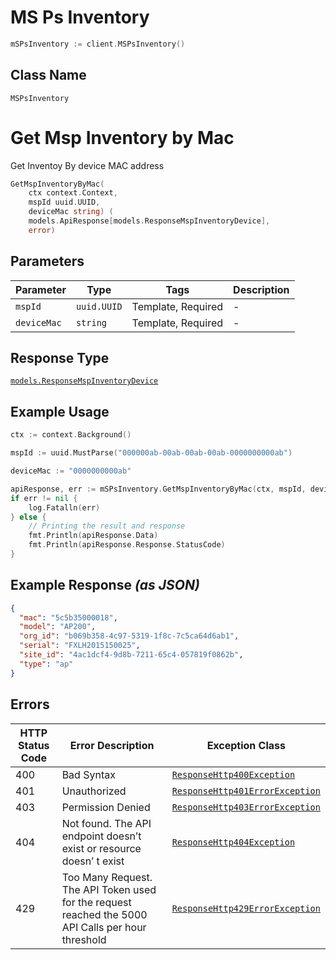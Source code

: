 # MS Ps Inventory

```go
mSPsInventory := client.MSPsInventory()
```

## Class Name

`MSPsInventory`


# Get Msp Inventory by Mac

Get Inventoy By device MAC address

```go
GetMspInventoryByMac(
    ctx context.Context,
    mspId uuid.UUID,
    deviceMac string) (
    models.ApiResponse[models.ResponseMspInventoryDevice],
    error)
```

## Parameters

| Parameter | Type | Tags | Description |
|  --- | --- | --- | --- |
| `mspId` | `uuid.UUID` | Template, Required | - |
| `deviceMac` | `string` | Template, Required | - |

## Response Type

[`models.ResponseMspInventoryDevice`](../../doc/models/response-msp-inventory-device.md)

## Example Usage

```go
ctx := context.Background()

mspId := uuid.MustParse("000000ab-00ab-00ab-00ab-0000000000ab")

deviceMac := "0000000000ab"

apiResponse, err := mSPsInventory.GetMspInventoryByMac(ctx, mspId, deviceMac)
if err != nil {
    log.Fatalln(err)
} else {
    // Printing the result and response
    fmt.Println(apiResponse.Data)
    fmt.Println(apiResponse.Response.StatusCode)
}
```

## Example Response *(as JSON)*

```json
{
  "mac": "5c5b35000018",
  "model": "AP200",
  "org_id": "b069b358-4c97-5319-1f8c-7c5ca64d6ab1",
  "serial": "FXLH2015150025",
  "site_id": "4ac1dcf4-9d8b-7211-65c4-057819f0862b",
  "type": "ap"
}
```

## Errors

| HTTP Status Code | Error Description | Exception Class |
|  --- | --- | --- |
| 400 | Bad Syntax | [`ResponseHttp400Exception`](../../doc/models/response-http-400-exception.md) |
| 401 | Unauthorized | [`ResponseHttp401ErrorException`](../../doc/models/response-http-401-error-exception.md) |
| 403 | Permission Denied | [`ResponseHttp403ErrorException`](../../doc/models/response-http-403-error-exception.md) |
| 404 | Not found. The API endpoint doesn’t exist or resource doesn’ t exist | [`ResponseHttp404Exception`](../../doc/models/response-http-404-exception.md) |
| 429 | Too Many Request. The API Token used for the request reached the 5000 API Calls per hour threshold | [`ResponseHttp429ErrorException`](../../doc/models/response-http-429-error-exception.md) |

